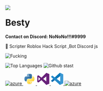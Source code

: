 <img align='left' src='https://i.ibb.co/kJz6FxD/FF.jpg' width='20%'>

# Besty

**Contact on Discord: NoNoNo!!!#9999**

📁 Scripter Roblox Hack Script ,Bot Discord js

![Fucking](https://komarev.com/ghpvc/?username=MAZIHUB191&color=ff54c6)

![Top Languages](https://github-readme-stats.vercel.app/api/top-langs/?username=MAZIHUB191&show_icons=true&theme=radical)
![Github stast](https://github-readme-stats.vercel.app/api?username=MAZIHUB191&count_private=true&show_icons=true&theme=radical)

<p align="left"> <a href="https://www.lua.org" target="_blank"> <img src="https://cdn.discordapp.com/attachments/876841802324402186/886364473508646912/1200px-Lua-Logo.svg.png" alt="azure" width="40" height="40"/> </a> <a href="https://www.python.org" target="_blank"> <img src="https://raw.githubusercontent.com/devicons/devicon/master/icons/python/python-original.svg" alt="azure" width="40" height="40"/> </a> 
<a href="https://code.visualstudio.com" target="_blank"> <img src="https://raw.githubusercontent.com/devicons/devicon/master/icons/visualstudio/visualstudio-plain.svg" alt="azure" width="40" height="40"/> </a> <a href="https://code.visualstudio.com" target="_blank"> <img src="https://raw.githubusercontent.com/devicons/devicon/master/icons/vscode/vscode-original.svg" alt="azure" width="40" height="40"/> </a> <a href="https://atom.io" target="_blank"> <img src="https://cdn.jsdelivr.net/gh/devicons/devicon/icons/atom/atom-original.svg" alt="azure" width="40" height="40"/>
 </p>
